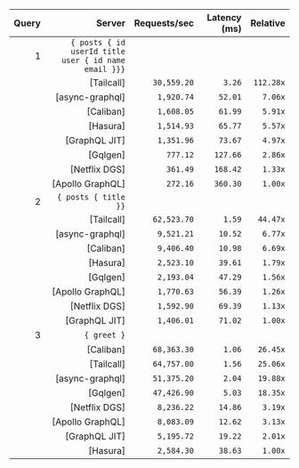 <!-- PERFORMANCE_RESULTS_START -->

| Query | Server | Requests/sec | Latency (ms) | Relative |
|-------:|--------:|--------------:|--------------:|---------:|
| 1 | `{ posts { id userId title user { id name email }}}` |
|| [Tailcall] | `30,559.20` | `3.26` | `112.28x` |
|| [async-graphql] | `1,920.74` | `52.01` | `7.06x` |
|| [Caliban] | `1,608.05` | `61.99` | `5.91x` |
|| [Hasura] | `1,514.93` | `65.77` | `5.57x` |
|| [GraphQL JIT] | `1,351.96` | `73.67` | `4.97x` |
|| [Gqlgen] | `777.12` | `127.66` | `2.86x` |
|| [Netflix DGS] | `361.49` | `168.42` | `1.33x` |
|| [Apollo GraphQL] | `272.16` | `360.30` | `1.00x` |
| 2 | `{ posts { title }}` |
|| [Tailcall] | `62,523.70` | `1.59` | `44.47x` |
|| [async-graphql] | `9,521.21` | `10.52` | `6.77x` |
|| [Caliban] | `9,406.40` | `10.98` | `6.69x` |
|| [Hasura] | `2,523.10` | `39.61` | `1.79x` |
|| [Gqlgen] | `2,193.04` | `47.29` | `1.56x` |
|| [Apollo GraphQL] | `1,770.63` | `56.39` | `1.26x` |
|| [Netflix DGS] | `1,592.90` | `69.39` | `1.13x` |
|| [GraphQL JIT] | `1,406.01` | `71.02` | `1.00x` |
| 3 | `{ greet }` |
|| [Caliban] | `68,363.30` | `1.06` | `26.45x` |
|| [Tailcall] | `64,757.00` | `1.56` | `25.06x` |
|| [async-graphql] | `51,375.20` | `2.04` | `19.88x` |
|| [Gqlgen] | `47,426.90` | `5.03` | `18.35x` |
|| [Netflix DGS] | `8,236.22` | `14.86` | `3.19x` |
|| [Apollo GraphQL] | `8,083.09` | `12.62` | `3.13x` |
|| [GraphQL JIT] | `5,195.72` | `19.22` | `2.01x` |
|| [Hasura] | `2,584.30` | `38.63` | `1.00x` |

<!-- PERFORMANCE_RESULTS_END -->
